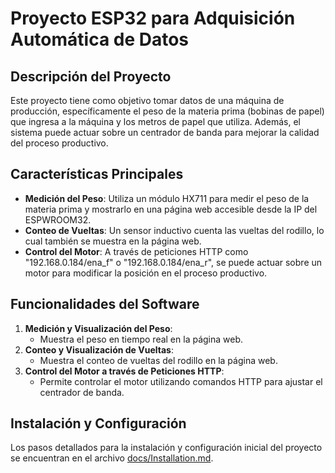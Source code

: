 # Proyecto ESP32 para Adquisición Automática de Datos

## Descripción del Proyecto

Este proyecto tiene como objetivo tomar datos de una máquina de producción, específicamente el peso de la materia prima (bobinas de papel) que ingresa a la máquina y los metros de papel que utiliza. Además, el sistema puede actuar sobre un centrador de banda para mejorar la calidad del proceso productivo.

## Características Principales

- **Medición del Peso**: Utiliza un módulo HX711 para medir el peso de la materia prima y mostrarlo en una página web accesible desde la IP del ESPWROOM32.
- **Conteo de Vueltas**: Un sensor inductivo cuenta las vueltas del rodillo, lo cual también se muestra en la página web.
- **Control del Motor**: A través de peticiones HTTP como "192.168.0.184/ena_f" o "192.168.0.184/ena_r", se puede actuar sobre un motor para modificar la posición en el proceso productivo.

## Funcionalidades del Software

1. **Medición y Visualización del Peso**:
   - Muestra el peso en tiempo real en la página web.
2. **Conteo y Visualización de Vueltas**:
   - Muestra el conteo de vueltas del rodillo en la página web.
3. **Control del Motor a través de Peticiones HTTP**:
   - Permite controlar el motor utilizando comandos HTTP para ajustar el centrador de banda.

## Instalación y Configuración

Los pasos detallados para la instalación y configuración inicial del proyecto se encuentran en el archivo [docs/Installation.md](docs/Installation.md).